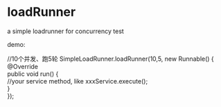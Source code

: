 # loadRunner
a simple loadrunner for concurrency test

demo:

//10个并发、跑5轮
 SimpleLoadRunner.loadRunner(10,5, new Runnable() {    
  @Override    
    public void run() {    
         //your service method, like xxxService.execute();    
     }      
 });

